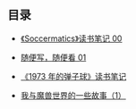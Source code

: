## 目录

* [《Soccermatics》读书笔记 00](https://tanzhijian.org/posts/soccermatics00)

* [随便写，随便看 01](https://tanzhijian.org/posts/dev01)

* [《1973 年的弹子球》读书笔记](https://tanzhijian.org/posts/1973)

* [我与魔兽世界的一些故事（1）](https://tanzhijian.org/posts/some_of_my_wow_1)
